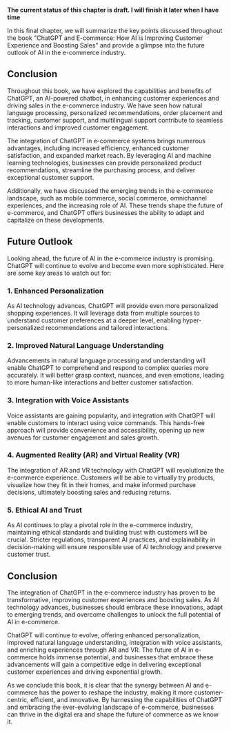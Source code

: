 **The current status of this chapter is draft. I will finish it later when I have time**

In this final chapter, we will summarize the key points discussed throughout the book "ChatGPT and E-commerce: How AI is Improving Customer Experience and Boosting Sales" and provide a glimpse into the future outlook of AI in the e-commerce industry.

Conclusion
----------

Throughout this book, we have explored the capabilities and benefits of ChatGPT, an AI-powered chatbot, in enhancing customer experiences and driving sales in the e-commerce industry. We have seen how natural language processing, personalized recommendations, order placement and tracking, customer support, and multilingual support contribute to seamless interactions and improved customer engagement.

The integration of ChatGPT in e-commerce systems brings numerous advantages, including increased efficiency, enhanced customer satisfaction, and expanded market reach. By leveraging AI and machine learning technologies, businesses can provide personalized product recommendations, streamline the purchasing process, and deliver exceptional customer support.

Additionally, we have discussed the emerging trends in the e-commerce landscape, such as mobile commerce, social commerce, omnichannel experiences, and the increasing role of AI. These trends shape the future of e-commerce, and ChatGPT offers businesses the ability to adapt and capitalize on these developments.

Future Outlook
--------------

Looking ahead, the future of AI in the e-commerce industry is promising. ChatGPT will continue to evolve and become even more sophisticated. Here are some key areas to watch out for:

### 1. **Enhanced Personalization**

As AI technology advances, ChatGPT will provide even more personalized shopping experiences. It will leverage data from multiple sources to understand customer preferences at a deeper level, enabling hyper-personalized recommendations and tailored interactions.

### 2. **Improved Natural Language Understanding**

Advancements in natural language processing and understanding will enable ChatGPT to comprehend and respond to complex queries more accurately. It will better grasp context, nuances, and even emotions, leading to more human-like interactions and better customer satisfaction.

### 3. **Integration with Voice Assistants**

Voice assistants are gaining popularity, and integration with ChatGPT will enable customers to interact using voice commands. This hands-free approach will provide convenience and accessibility, opening up new avenues for customer engagement and sales growth.

### 4. **Augmented Reality (AR) and Virtual Reality (VR)**

The integration of AR and VR technology with ChatGPT will revolutionize the e-commerce experience. Customers will be able to virtually try products, visualize how they fit in their homes, and make informed purchase decisions, ultimately boosting sales and reducing returns.

### 5. **Ethical AI and Trust**

As AI continues to play a pivotal role in the e-commerce industry, maintaining ethical standards and building trust with customers will be crucial. Stricter regulations, transparent AI practices, and explainability in decision-making will ensure responsible use of AI technology and preserve customer trust.

Conclusion
----------

The integration of ChatGPT in the e-commerce industry has proven to be transformative, improving customer experiences and boosting sales. As AI technology advances, businesses should embrace these innovations, adapt to emerging trends, and overcome challenges to unlock the full potential of AI in e-commerce.

ChatGPT will continue to evolve, offering enhanced personalization, improved natural language understanding, integration with voice assistants, and enriching experiences through AR and VR. The future of AI in e-commerce holds immense potential, and businesses that embrace these advancements will gain a competitive edge in delivering exceptional customer experiences and driving exponential growth.

As we conclude this book, it is clear that the synergy between AI and e-commerce has the power to reshape the industry, making it more customer-centric, efficient, and innovative. By harnessing the capabilities of ChatGPT and embracing the ever-evolving landscape of e-commerce, businesses can thrive in the digital era and shape the future of commerce as we know it.
